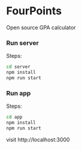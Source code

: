 # FourPoints

Open source GPA calculator

### Run server
Steps:

```sh
cd server
npm install 
npm run start
```

### Run app
Steps:

```sh
cd app
npm install 
npm run start
```

visit http://localhost:3000
